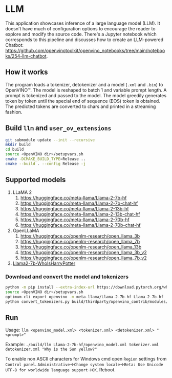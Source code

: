 # LLM

This application showcases inference of a large language model (LLM). It doesn't have much of configuration options to encourage the reader to explore and modify the source code. There's a Jupyter notebook which corresponds to this pipeline and discusses how to create an LLM-powered Chatbot: https://github.com/openvinotoolkit/openvino_notebooks/tree/main/notebooks/254-llm-chatbot.

## How it works

The program loads a tokenizer, detokenizer and a model (`.xml` and `.bin`) to OpenVINO™. The model is reshaped to batch 1 and variable prompt length. A prompt is tokenized and passed to the model. The model greedily generates token by token until the special end of sequence (EOS) token is obtained. The predicted tokens are converted to chars and printed in a streaming fashion.

## Build `llm` and `user_ov_extensions`

```sh
git submodule update --init --recursive
mkdir build
cd build
source <OpenVINO dir>/setupvars.sh
cmake -DCMAKE_BUILD_TYPE=Release ..
cmake --build . --config Release -j
```

## Supported models

1. LLaMA 2
   1. https://huggingface.co/meta-llama/Llama-2-7b-hf
   2. https://huggingface.co/meta-llama/Llama-2-7b-chat-hf
   3. https://huggingface.co/meta-llama/Llama-2-13b-hf
   4. https://huggingface.co/meta-llama/Llama-2-13b-chat-hf
   5. https://huggingface.co/meta-llama/Llama-2-70b-hf
   6. https://huggingface.co/meta-llama/Llama-2-70b-chat-hf
2. OpenLLaMA
   1. https://huggingface.co/openlm-research/open_llama_3b
   2. https://huggingface.co/openlm-research/open_llama_7b
   3. https://huggingface.co/openlm-research/open_llama_13b
   4. https://huggingface.co/openlm-research/open_llama_3b_v2
   5. https://huggingface.co/openlm-research/open_llama_7b_v2
3. [Llama2-7b-WhoIsHarryPotter](https://huggingface.co/microsoft/Llama2-7b-WhoIsHarryPotter)

### Download and convert the model and tokenizers

```sh
python -m pip install --extra-index-url https://download.pytorch.org/whl/cpu thirdparty/openvino_contrib/modules/custom_operations/user_ie_extensions/tokenizer/python/[transformers] onnx git+https://github.com/huggingface/optimum-intel.git
source <OpenVINO dir>/setupvars.sh
optimum-cli export openvino -m meta-llama/Llama-2-7b-hf Llama-2-7b-hf
python convert_tokenizers.py build/thirdparty/openvino_contrib/modules/custom_operations/user_ie_extensions/libuser_ov_extensions.so Llama-2-7b-hf/
```

## Run

Usage: `llm <openvino_model.xml> <tokenizer.xml> <detokenizer.xml> "<prompt>"`

Example: `./build/llm Llama-2-7b-hf/openvino_model.xml tokenizer.xml detokenizer.xml "Why is the Sun yellow?"`

To enable non ASCII characters for Windows cmd open `Region` settings from `Control panel`. `Administrative`->`Change system locale`->`Beta: Use Unicode UTF-8 for worldwide language support`->`OK`. Reboot.
